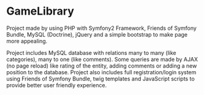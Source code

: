 GameLibrary
===========

Project made by using PHP with Symfony2 Framework, Friends of Symfony Bundle, MySQL (Doctrine), jQuery and a simple bootstrap to make page 
more appealing.

Project includes MySQL database with relations many to many (like categories), many to one (like comments). Some queries are made by AJAX (no page reload) like rating of the entity, adding comments or adding a new position to the database. Project also includes full registration/login system using Friends of Symfony Bundle, twig templates and JavaScript scripts to provide better user friendly experience.


